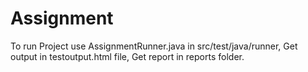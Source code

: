 # Assignment
To run Project use AssignmentRunner.java in src/test/java/runner,
Get output in testoutput.html file,
Get report in reports folder.
